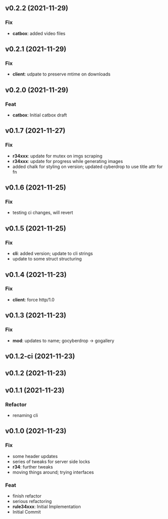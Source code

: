 ## v0.2.2 (2021-11-29)

### Fix

- **catbox**: added video files

## v0.2.1 (2021-11-29)

### Fix

- **client**: udpate to preserve mtime on downloads

## v0.2.0 (2021-11-29)

### Feat

- **catbox**: Initial catbox draft

## v0.1.7 (2021-11-27)

### Fix

- **r34xxx**: update for mutex on imgs scraping
- **r34xxx**: update for progress while generating images
- added chalk for styling on version; updated cyberdrop to use title attr for fn

## v0.1.6 (2021-11-25)

### Fix

- testing ci changes, will revert

## v0.1.5 (2021-11-25)

### Fix

- **cli**: added version; update to cli strings
- update to some struct structuring

## v0.1.4 (2021-11-23)

### Fix

- **client**: force http/1.0

## v0.1.3 (2021-11-23)

### Fix

- **mod**: updates to name; gocyberdrop -> gogallery

## v0.1.2-ci (2021-11-23)

## v0.1.2 (2021-11-23)

## v0.1.1 (2021-11-23)

### Refactor

- renaming cli

## v0.1.0 (2021-11-23)

### Fix

- some header updates
- series of tweaks for server side locks
- **r34**: further tweaks
- moving things around; trying interfaces

### Feat

- finish refactor
- serious refactoring
- **rule34xxx**: Initial Implementation
- Initial Commit
